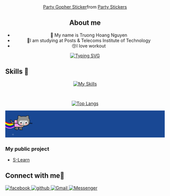 <div align="center">
<div class="tenor-gif-embed" data-postid="16277406" data-share-method="host" data-aspect-ratio="1" data-width="100%"><a href="https://tenor.com/view/party-gopher-golang-dance-cute-gif-16277406">Party Gopher Sticker</a>from <a href="https://tenor.com/search/party-stickers">Party Stickers</a></div> <script type="text/javascript" async src="https://tenor.com/embed.js"></script>
</div>  

## <div align="center">About me</div>  
  

- <div align="center">🔭 My name is Truong Hoang Nguyen</div>  
  
- <div align="center">🏫I am studying at  Posts & Telecoms Institute of Technology</div>  
  
- <div align="center">😚I love workout </div>  
  
<div align="center">

[![Typing SVG](https://readme-typing-svg.demolab.com/?lines=I+want+to+be+a+backend+developer;I+want+to+be+a+golang+developer)](https://github.com/Jax1911)

 </div>  

## Skills 📖  

<div align="center">

[![My Skills](https://skillicons.dev/icons?i=html,css,cpp,c,cs,mysql,golang,redis&perline=4)]()

</br>


[![Top Langs](https://github-readme-stats.vercel.app/api/top-langs/?username=Jaxx1911&layout=compact)](https://github.com/Jaxx1911/github-readme-stats)

</div>
<img src="https://raw.githubusercontent.com/n0xgg04/n0xgg04/main/w8ZJLtJbmuph.gif" alt="TuanAnh"/>


### My public project
- [S-Learn](https://play.google.com/store/apps/details?id=com.noxinfinity.luyenthiptit)
  

## Connect with me📱  
  
<a href="https://www.facebook.com/truonghoang.nguyen.71619" target="_blank">
<img src=https://img.shields.io/badge/facebook-%232E87FB.svg?&style=for-the-badge&logo=facebook&logoColor=white alt=facebook style="margin-bottom: 5px;" />
</a>
<a href="https://github.com/Jaxx1911" target="_blank">
<img src=https://img.shields.io/badge/github-%2324292e.svg?&style=for-the-badge&logo=github&logoColor=white alt=github style="margin-bottom: 5px;" />
</a>
<a href="mailto:truonghoangnguyen1911@gmail.com">
<img src="https://img.shields.io/badge/Gmail-D14836?style=for-the-badge&logo=gmail&logoColor=white" alt="Gmail"/>
</a>
<a href="https://m.me/truonghoang.nguyen.71619">
<img src="https://img.shields.io/badge/Messenger-00B2FF?style=for-the-badge&logo=messenger&logoColor=white" alt="Messenger"/>
</a>

<br/>  

 </br>
